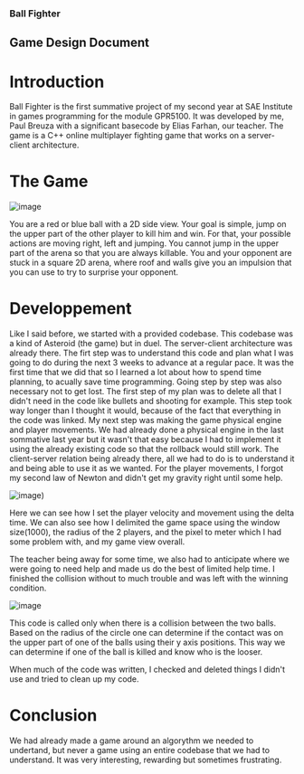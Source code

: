 ### Ball Fighter

## Game Design Document

# Introduction 

Ball Fighter is the first summative project of my second year at SAE Institute in games programming for the module GPR5100.
It was developed by me, Paul Breuza with a significant basecode by Elias Farhan, our teacher.
The game is a C++ online multiplayer fighting game that works on a server-client architecture.

# The Game 

![image](https://user-images.githubusercontent.com/71375990/139921752-85673601-50da-478f-9cf4-3951279d3f2c.png)

You are a red or blue ball with a 2D side view. Your goal is simple, jump on the upper part of the other player to kill him and win.
For that, your possible actions are moving right, left and jumping. You cannot jump in the upper part of the arena so that you are always killable.
You and your opponent are stuck in a square 2D arena, where roof and walls give you an impulsion that you can use to try to surprise your opponent.

# Developpement

Like I said before, we started with a provided codebase. This codebase was a kind of Asteroid (the game) but in duel. The server-client architecture was already there.
The firt step was to understand this code and plan what I was going to do during the next 3 weeks to advance at a regular pace.
It was the first time that we did that so I learned a lot about how to spend time planning, to acually save time programming. Going step by step was also necessary not to get lost. 
The first step of my plan was to delete all that I didn't need in the code like bullets and shooting for example. This step took way longer than I thought it would, because of the fact that everything in the code was linked. 
My next step was making the game physical engine and player movements. We had already done a physical engine in the last sommative last year but it wasn't that easy because I had to implement it using the already existing code so that the rollback would still work. The client-server relation being already there, all we had to do is to understand it and being able to use it as we wanted. For the player movements, I forgot my second law of Newton and didn't get my gravity right until some help.

![image](https://user-images.githubusercontent.com/71375990/139919762-0d67d474-8680-444e-8f02-bf649c50c917.png))

Here we can see how I set the player velocity and movement using the delta time. We can also see how I delimited the game space using the window size(1000), the radius of the 2 players, and the pixel to meter which I had some problem with, and my game view overall.

The teacher being away for some time, we also had to anticipate where we were going to need help and made us do the best of limited help time.
I finished the collision without to much trouble and was left with the winning condition.

![image](https://user-images.githubusercontent.com/71375990/139920792-6973b4aa-201a-4a67-9b3f-c6f0249647d6.png)

This code is called only when there is a collision between the two balls. Based on the radius of the circle one can determine if the contact was on the upper part of one of the balls using their y axis positions. This way we can determine if one of the ball is killed and know who is the looser.

When much of the code was written, I checked and deleted things I didn't use and tried to clean up my code.

# Conclusion 

We had already made a game around an algorythm we needed to undertand, but never a game using an entire codebase that we had to understand. It was very interesting, rewarding but sometimes frustrating.
